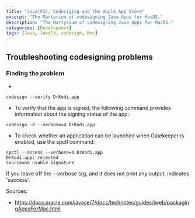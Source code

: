 ```yaml
---
title: "Java(FX), Codesiging and the Apple App Store"
excerpt: "The Martyrium of codesigning Java Apps for MacOS."
description: "The Martyrium of codesigning Java Apps for MacOS."
categories: [Development]
tags: [Java, JavaFX, codesign, Mac]
---
```



## Troubleshooting codesigning problems

### Finding the problem

+
```
codesign --verify DrKodi.app
```

+ To verify that the app is signed, the following command provides information about the signing status of the app:
```
codesign -d --verbose=4 DrKodi.app
```

+ To check whether an application can be launched when Gatekeeper is enabled, use the spctl command:
```
spctl --assess --verbose=4 DrKodi.app
DrKodi.app: rejected
source=no usable signature
```

If you leave off the --verbose tag, and it does not print any output, indicates 'success'.

Sources:
- https://docs.oracle.com/javase/7/docs/technotes/guides/jweb/packagingAppsForMac.html